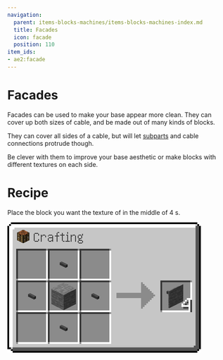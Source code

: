 ```yaml
---
navigation:
  parent: items-blocks-machines/items-blocks-machines-index.md
  title: Facades
  icon: facade
  position: 110
item_ids:
- ae2:facade
---
```


# Facades

Facades can be used to make your base appear more clean. They can cover up both sizes of cable, and be made out of many
kinds of blocks.

They can cover all sides of a cable, but will let [subparts](../ae2-mechanics/cable-subparts.md) and cable connections
protrude though.

Be clever with them to improve your base aesthetic or make blocks with different textures on each side.

# Recipe

Place the block you want the texture of in the middle of 4 <ItemLink id="cable_anchor" />s.

![Facade Recipe](../assets/diagrams/facade_recipe.png)
